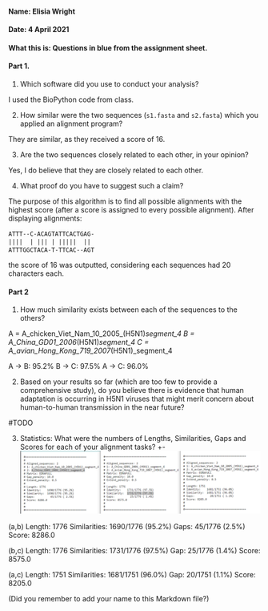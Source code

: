 #### Name: Elisia Wright
#### Date: 4 April 2021
#### What this is: Questions in blue from the assignment sheet.

#### Part 1.


 1. Which software did you use to conduct your analysis?

I used the BioPython code from class.

 2. How similar were the two sequences (`s1.fasta` and `s2.fasta`) which you applied an alignment program?

They are similar, as they received a score of 16.

 3. Are the two sequences closely related to each other, in your opinion?

 Yes, I do believe that they are closely related to each other.

 4. What proof do you have to suggest such a claim?

  The purpose of this algorithm is to find all possible alignments with the highest score (after a score is assigned to every possible alignment). After displaying alignments:

  ```
  ATTT--C-ACAGTATTCACTGAG-
  ||||  | ||| | |||||  ||
  ATTTGGCTACA-T-TTCAC--AGT
  ```
  the score of 16 was outputted, considering each sequences had 20 characters each.





#### Part 2
 1. How much similarity exists between each of the sequences to the others?

A = A_chicken_Viet_Nam_10_2005_(H5N1)_segment_4
B = A_China_GD01_2006_(H5N1)_segment_4
C = A_avian_Hong_Kong_719_2007_(H5N1)_segment_4

A -> B: 95.2%
B -> C: 97.5%
A -> C: 96.0%


 2. Based on your results so far (which are too few to provide a comprehensive study), do you believe there is evidence that human adaptation is occurring in H5N1 viruses that might merit concern about human-to-human transmission in the near future?


#TODO

 3. Statistics: What were the numbers of Lengths, Similarities, Gaps and Scores for each of your alignment tasks?
+-
 ![Statistics](images/sequences.png)

 (a,b) Length: 1776 Similarities: 1690/1776 (95.2%) Gaps: 45/1776 (2.5%) Score: 8286.0

 (b,c) Length: 1776 Similarities: 1731/1776 (97.5%) Gap: 25/1776 (1.4%) Score: 8575.0

 (a,c) Length: 1751 Similarities: 1681/1751 (96.0%) Gap: 20/1751 (1.1%) Score: 8205.0




(Did you remember to add your name to this Markdown file?)
